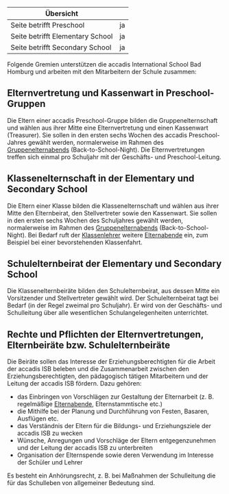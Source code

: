| Übersicht | |
| --- | --- |
| Seite betrifft Preschool | ja |
| Seite betrifft Elementary School | ja |
| Seite betrifft Secondary School | ja |

Folgende Gremien unterstützen die accadis International School Bad Homburg und arbeiten mit den Mitarbeitern der Schule zusammen:

## Elternvertretung und Kassenwart in Preschool-Gruppen 

Die Eltern einer accadis Preschool-Gruppe bilden die Gruppenelternschaft und wählen aus ihrer Mitte eine Elternvertretung und einen Kassenwart (Treasurer). Sie sollen in den ersten sechs Wochen des accadis Preschool-Jahres gewählt werden, normalerweise im Rahmen des [Gruppenelternabends](/de/Elternabende,_Elterngespr%C3%A4che_und_Elternsprechtage "Elternabende, Elterngespräche und Elternsprechtage") (Back-to-School-Night). Die Elternvertretungen treffen sich einmal pro Schuljahr mit der Geschäfts- und Preschool-Leitung.

## Klassenelternschaft in der Elementary und Secondary School 

Die Eltern einer Klasse bilden die Klassenelternschaft und wählen aus ihrer Mitte den Elternbeirat, den Stellvertreter sowie den Kassenwart. Sie sollen in den ersten sechs Wochen des Schuljahres gewählt werden, normalerweise im Rahmen des [Gruppenelternabends](/de/Elternabende,_Elterngespr%C3%A4che_und_Elternsprechtage "Elternabende, Elterngespräche und Elternsprechtage") (Back-to-School-Night). Bei Bedarf ruft der [Klassenlehrer](/de/Klassenleitung_und_Fachlehrer "Klassenleitung und Fachlehrer") weitere [Elternabende](/de/Elternabende,_Elterngespr%C3%A4che_und_Elternsprechtage "Elternabende, Elterngespräche und Elternsprechtage") ein, zum Beispiel bei einer bevorstehenden Klassenfahrt.

## Schulelternbeirat der Elementary und Secondary School 

Die Klassenelternbeiräte bilden den Schulelternbeirat, aus dessen Mitte ein Vorsitzender und Stellvertreter gewählt wird. Der Schulelternbeirat tagt bei Bedarf (in der Regel zweimal pro Schuljahr). Er wird von der Geschäfts- und Schulleitung über alle wesentlichen Schulangelegenheiten unterrichtet.

## Rechte und Pflichten der Elternvertretungen, Elternbeiräte bzw. Schulelternbeiräte 

Die Beiräte sollen das Interesse der Erziehungsberechtigten für die Arbeit der accadis ISB beleben und die Zusammenarbeit zwischen den Erziehungsberechtigten, den pädagogisch tätigen Mitarbeitern und der Leitung der accadis ISB fördern. Dazu gehören:

-   das Einbringen von Vorschlägen zur Gestaltung der Elternarbeit (z. B. regelmäßige [Elternabende](/de/Elternabende,_Elterngespr%C3%A4che_und_Elternsprechtage "Elternabende, Elterngespräche und Elternsprechtage"), Elternstammtische etc.)
-   die Mithilfe bei der Planung und Durchführung von Festen, Basaren, Ausflügen etc.
-   das Verständnis der Eltern für die Bildungs- und Erziehungsziele der accadis ISB zu wecken
-   Wünsche, Anregungen und Vorschläge der Eltern entgegenzunehmen und der Leitung der accadis ISB zu unterbreiten
-   Organisation der Elternspende sowie deren Verwendung im Interesse der Schüler und Lehrer

Es besteht ein Anhörungsrecht, z. B. bei Maßnahmen der Schulleitung die für das Schulleben von allgemeiner Bedeutung sind.